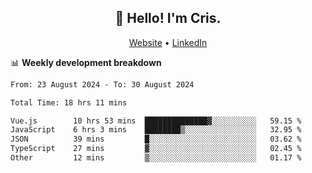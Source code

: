 
<h2 align="center">👋 Hello! I'm Cris.</h2>
<p align="center">
  <a href="https://www.criscunas.dev">Website</a> •
  <a href="https://www.linkedin.com/in/cristophercunas/">LinkedIn</a> 
</p>


📊 **Weekly development breakdown**
<!--START_SECTION:waka-->

```txt
From: 23 August 2024 - To: 30 August 2024

Total Time: 18 hrs 11 mins

Vue.js        10 hrs 53 mins  ██████████████▓░░░░░░░░░░   59.15 %
JavaScript    6 hrs 3 mins    ████████▒░░░░░░░░░░░░░░░░   32.95 %
JSON          39 mins         █░░░░░░░░░░░░░░░░░░░░░░░░   03.62 %
TypeScript    27 mins         ▓░░░░░░░░░░░░░░░░░░░░░░░░   02.45 %
Other         12 mins         ▒░░░░░░░░░░░░░░░░░░░░░░░░   01.17 %
```

<!--END_SECTION:waka-->
